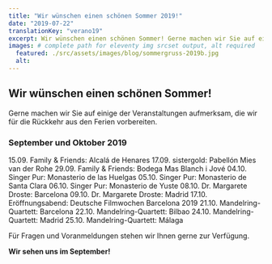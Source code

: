 ```yaml
---
title: "Wir wünschen einen schönen Sommer 2019!"
date: "2019-07-22"
translationKey: "verano19"
excerpt: Wir wünschen einen schönen Sommer! Gerne machen wir Sie auf einige der Veranstaltungen aufmerksam, die wir für die Rückkehr aus den Ferien vorbereiten.
images: # complete path for eleventy img srcset output, alt required
  featured: ./src/assets/images/blog/sommergruss-2019b.jpg
  alt:
---
```


## Wir wünschen einen schönen Sommer!

Gerne machen wir Sie auf einige der Veranstaltungen aufmerksam, die wir für die Rückkehr aus den Ferien vorbereiten.

### September und Oktober 2019

15.09. Family & Friends: Alcalá de Henares
17.09. sistergold: Pabellón Mies van der Rohe
29.09. Family & Friends: Bodega Mas Blanch i Jové
04.10. Singer Pur: Monasterio de las Huelgas
05.10. Singer Pur: Monasterio de Santa Clara
06.10. Singer Pur: Monasterio de Yuste
08.10. Dr. Margarete Droste: Barcelona
09.10. Dr. Margarete Droste: Madrid
17.10. Eröffnungsabend: Deutsche Filmwochen Barcelona 2019
21.10. Mandelring-Quartett: Barcelona
22.10. Mandelring-Quartett: Bilbao
24.10. Mandelring-Quartett: Madrid
25.10. Mandelring-Quartett: Málaga

Für Fragen und Voranmeldungen stehen wir Ihnen gerne zur Verfügung.

**Wir sehen uns im September!**

